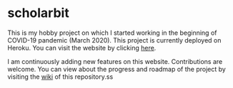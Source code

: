 # scholarbit
This is my hobby project on which I started working in the beginning of COVID-19 pandemic (March 2020). This project is currently deployed on Heroku. You can visit the website by clicking [here](https://scholarbit.herokuapp.com/ "Visit scholarbit Website"). 

I am continuously adding new features on this website. Contributions are welcome. You can view about the progress and roadmap of the project by visiting the [wiki](https://github.com/PhysicistSouravDas/scholarbit/wiki "Visit scholarbit Wiki") of this repository.ss